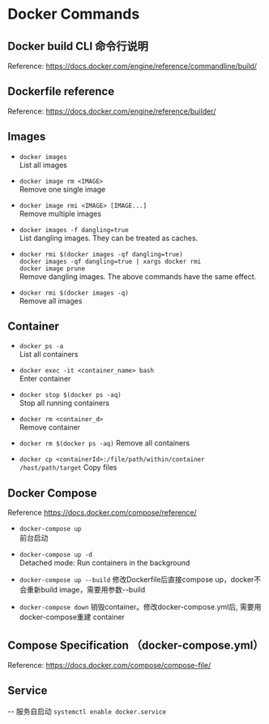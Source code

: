# Docker Commands
## Docker build CLI 命令行说明
Reference: <https://docs.docker.com/engine/reference/commandline/build/>

## Dockerfile reference
Reference: <https://docs.docker.com/engine/reference/builder/>

## Images
* `docker images`  
  List all images

* `docker image rm <IMAGE>`  
  Remove one single image

* `docker image rmi <IMAGE> [IMAGE...]`  
  Remove multiple images

* `docker images -f dangling=true`  
  List dangling images. They can be treated as caches.

* `docker rmi $(docker images -qf dangling=true)`  
`docker images -qf dangling=true | xargs docker rmi`  
`docker image prune`  
  Remove dangling images. The above commands have the same effect.

* `docker rmi $(docker images -q)`  
  Remove all images

## Container
* `docker ps -a`  
  List all containers

* `docker exec -it <container_name> bash`  
  Enter container

* `docker stop $(docker ps -aq)`  
  Stop all running containers

* `docker rm <container_d>`  
  Remove container

* `docker rm $(docker ps -aq)`
  Remove all containers

* `docker cp <containerId>:/file/path/within/container /host/path/target`
  Copy files

## Docker Compose
Reference <https://docs.docker.com/compose/reference/>  

* `docker-compose up`  
  前台启动

* `docker-compose up -d`  
  Detached mode: Run containers in the background

* `docker-compose up --build`
  修改Dockerfile后直接compose up，docker不会重新build image，需要用参数--build

* `docker-compose down`
  销毁container。修改docker-compose.yml后, 需要用docker-compose重建 container

## Compose Specification （docker-compose.yml）
Reference: <https://docs.docker.com/compose/compose-file/>

## Service
-- 服务自启动
`systemctl enable docker.service`
